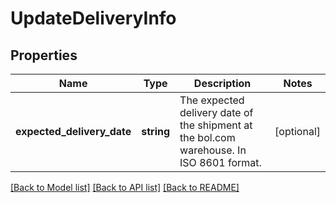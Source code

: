 # UpdateDeliveryInfo

## Properties
Name | Type | Description | Notes
------------ | ------------- | ------------- | -------------
**expected_delivery_date** | **string** | The expected delivery date of the shipment at the bol.com warehouse. In ISO 8601 format. | [optional] 

[[Back to Model list]](../README.md#documentation-for-models) [[Back to API list]](../README.md#documentation-for-api-endpoints) [[Back to README]](../README.md)


